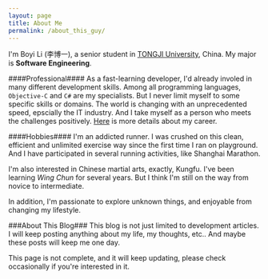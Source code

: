 ```yaml
---
layout: page
title: About Me
permalink: /about_this_guy/
---
```


I'm Boyi Li (李博一), a senior student in [TONGJI University](http://www.tongji.edu.cn/english/), China. My major is **Software Engineering**.

####Professional####
As a fast-learning developer, I'd already involed in many different development skills. Among all programming languages, `Objective-C` and `C#` are my specialists. But I never limit myself to some specific skills or domains. The world is changing with an unprecedented speed, epscially the IT industry. And I take myself as a person who meets the challenges positively. [Here](/résumé) is more details about my career.

####Hobbies####
I'm an addicted runner. I was crushed on this clean, efficient and unlimited exercise way since the first time I ran on playground. And I have participated in several running activities, like Shanghai Marathon.

I'm also interested in Chinese martial arts, exactly, Kungfu. I've been learning *Wing Chun* for several years. But I think I'm still on the way from novice to intermediate.

In addition, I'm passionate to explore unknown things, and enjoyable from changing my lifestyle.

###About This Blog###
This blog is not just limited to development articles. I will keep posting anything about my life, my thoughts, etc.. And maybe these posts will keep me one day.

<div class="bl-note">
	This page is not complete, and it will keep updating, please check occasionally if you're interested in it.
</div>